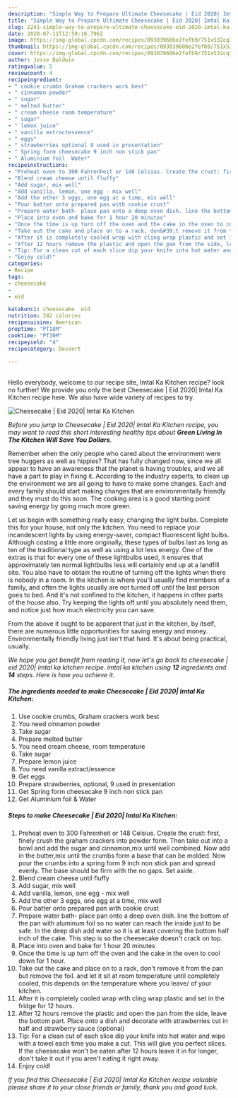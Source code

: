 ```yaml
---
description: "Simple Way to Prepare Ultimate Cheesecake | Eid 2020| Imtal Ka Kitchen"
title: "Simple Way to Prepare Ultimate Cheesecake | Eid 2020| Imtal Ka Kitchen"
slug: 2241-simple-way-to-prepare-ultimate-cheesecake-eid-2020-imtal-ka-kitchen
date: 2020-07-11T12:59:16.796Z
image: https://img-global.cpcdn.com/recipes/09303960be2fefb9/751x532cq70/cheesecake-eid-2020-imtal-ka-kitchen-recipe-main-photo.jpg
thumbnail: https://img-global.cpcdn.com/recipes/09303960be2fefb9/751x532cq70/cheesecake-eid-2020-imtal-ka-kitchen-recipe-main-photo.jpg
cover: https://img-global.cpcdn.com/recipes/09303960be2fefb9/751x532cq70/cheesecake-eid-2020-imtal-ka-kitchen-recipe-main-photo.jpg
author: Jesse Baldwin
ratingvalue: 5
reviewcount: 4
recipeingredient:
- " cookie crumbs Graham crackers work best"
- " cinnamon powder"
- " sugar"
- " melted butter"
- " cream cheese room temperature"
- " sugar"
- " lemon juice"
- " vanilla extractessence"
- " eggs"
- " strawberries optional 9 used in presentation"
- " Spring form cheesecake 9 inch non stick pan"
- " Aluminium foil  Water"
recipeinstructions:
- "Preheat oven to 300 Fahrenheit or 148 Celsius. Create the crust: first, finely crush the graham crackers into powder form. Then take out into a bowl and add the sugar and cinnamon,mix until well combined. Now add in the butter,mix until the crumbs form a base that can be molded. Now pour the crumbs into a spring form 9 inch non stick pan and spread evenly. The base should be firm with the no gaps. Set aside."
- "Blend cream cheese until fluffy"
- "Add sugar, mix well"
- "Add vanilla, lemon, one egg - mix well"
- "Add the other 3 eggs, one egg at a time, mix well"
- "Pour batter onto prepared pan with cookie crust"
- "Prepare water bath- place pan onto a deep oven dish. line the bottom of the pan with aluminum foil so no water can reach the inside just to be safe. In the deep dish add water so it is at least covering the bottom half inch of the cake. This step is so the cheesecake doesn&#39;t crack on top."
- "Place into oven and bake for 1 hour 20 minutes"
- "Once the time is up turn off the oven and the cake in the oven to cool down for 1 hour."
- "Take out the cake and place on to a rack, don&#39;t remove it from the pan but remove the foil. and let it sit at room temperature until completely cooled, this depends on the temperature where you leave/ of your kitchen."
- "After it is completely cooled wrap with cling wrap plastic and set in the fridge for 12 hours."
- "After 12 hours remove the plastic and open the pan from the side, leave the bottom part. Place onto a dish and decorate with strawberries cut in half and strawberry sauce (optional)"
- "Tip: For a clean cut of each slice dip your knife into hot water and wipe with a towel each time you make a cut. This will give you perfect slices. If the cheesecake won&#39;t be eaten after 12 hours leave it in for longer, don&#39;t take it out if you aren&#39;t eating it right away."
- "Enjoy cold!"
categories:
- Recipe
tags:
- cheesecake
- 
- eid

katakunci: cheesecake  eid 
nutrition: 282 calories
recipecuisine: American
preptime: "PT18M"
cooktime: "PT30M"
recipeyield: "4"
recipecategory: Dessert

---
```

<br>
Hello everybody, welcome to our recipe site,  Imtal Ka Kitchen recipe? look no further! We provide you only the best Cheesecake | Eid 2020| Imtal Ka Kitchen recipe here. We also have wide variety of recipes to try.
<br>


![Cheesecake | Eid 2020| Imtal Ka Kitchen](https://img-global.cpcdn.com/recipes/09303960be2fefb9/751x532cq70/cheesecake-eid-2020-imtal-ka-kitchen-recipe-main-photo.jpg)

<i>Before you jump to Cheesecake | Eid 2020| Imtal Ka Kitchen recipe, you may want to read this short interesting healthy tips about 
<strong>Green Living In The Kitchen Will Save You Dollars</strong>.</i>
</br>

Remember when the only people who cared about the environment were tree huggers as well as hippies? That has fully changed now, since we all appear to have an awareness that the planet is having troubles, and we all have a part to play in fixing it. According to the industry experts, to clean up the environment we are all going to have to make some changes. Each and every family should start making changes that are environmentally friendly and they must do this soon. The cooking area is a good starting point saving energy by going much more green.

Let us begin with something really easy, changing the light bulbs. Complete this for your house, not only the kitchen. You need to replace your incandescent lights by using energy-saver, compact fluorescent light bulbs. Although costing a little more originally, these types of bulbs last as long as ten of the traditional type as well as using a lot less energy. One of the extras is that for every one of these lightbulbs used, it ensures that approximately ten normal lightbulbs less will certainly end up at a landfill site. You also have to obtain the routine of turning off the lights when there is nobody in a room. In the kitchen is where you'll usually find members of a family, and often the lights usually are not turned off until the last person goes to bed. And it's not confined to the kitchen, it happens in other parts of the house also. Try keeping the lights off until you absolutely need them, and notice just how much electricity you can save.

From the above it ought to be apparent that just in the kitchen, by itself, there are numerous little opportunities for saving energy and money. Environmentally friendly living just isn't that hard. It's about being practical, usually.


<i>We hope you got benefit from reading it, now let's go back to cheesecake | eid 2020| imtal ka kitchen recipe.  imtal ka kitchen using <strong>12</strong> ingredients and <strong>14</strong> steps. Here is how you achieve it.
</i>

##### The ingredients needed to make Cheesecake | Eid 2020| Imtal Ka Kitchen:

1. Use  cookie crumbs, Graham crackers work best
1. You need  cinnamon powder
1. Take  sugar
1. Prepare  melted butter
1. You need  cream cheese, room temperature
1. Take  sugar
1. Prepare  lemon juice
1. You need  vanilla extract/essence
1. Get  eggs
1. Prepare  strawberries, optional, 9 used in presentation
1. Get  Spring form cheesecake 9 inch non stick pan
1. Get  Aluminium foil &amp; Water


##### Steps to make Cheesecake | Eid 2020| Imtal Ka Kitchen:

1. Preheat oven to 300 Fahrenheit or 148 Celsius. Create the crust: first, finely crush the graham crackers into powder form. Then take out into a bowl and add the sugar and cinnamon,mix until well combined. Now add in the butter,mix until the crumbs form a base that can be molded. Now pour the crumbs into a spring form 9 inch non stick pan and spread evenly. The base should be firm with the no gaps. Set aside.
1. Blend cream cheese until fluffy
1. Add sugar, mix well
1. Add vanilla, lemon, one egg - mix well
1. Add the other 3 eggs, one egg at a time, mix well
1. Pour batter onto prepared pan with cookie crust
1. Prepare water bath- place pan onto a deep oven dish. line the bottom of the pan with aluminum foil so no water can reach the inside just to be safe. In the deep dish add water so it is at least covering the bottom half inch of the cake. This step is so the cheesecake doesn&#39;t crack on top.
1. Place into oven and bake for 1 hour 20 minutes
1. Once the time is up turn off the oven and the cake in the oven to cool down for 1 hour.
1. Take out the cake and place on to a rack, don&#39;t remove it from the pan but remove the foil. and let it sit at room temperature until completely cooled, this depends on the temperature where you leave/ of your kitchen.
1. After it is completely cooled wrap with cling wrap plastic and set in the fridge for 12 hours.
1. After 12 hours remove the plastic and open the pan from the side, leave the bottom part. Place onto a dish and decorate with strawberries cut in half and strawberry sauce (optional)
1. Tip: For a clean cut of each slice dip your knife into hot water and wipe with a towel each time you make a cut. This will give you perfect slices. If the cheesecake won&#39;t be eaten after 12 hours leave it in for longer, don&#39;t take it out if you aren&#39;t eating it right away.
1. Enjoy cold!


<i>If you find this Cheesecake | Eid 2020| Imtal Ka Kitchen recipe valuable please share it to your close friends or family, thank you and good luck.</i>
